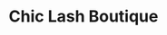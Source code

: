 ---
title: "Chic Lash Boutique"
url: /vancouver/chic-lash-boutique-windermere-street/
shop: beauty
---